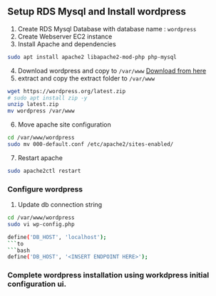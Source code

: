 ## Setup RDS Mysql and Install wordpress

1. Create RDS Mysql Database with database name : ```wordpress```
2. Create Webserver EC2 instance
3. Install Apache and dependencies
```bash
sudo apt install apache2 libapache2-mod-php php-mysql
```
4. Download wordpress and copy to ```/var/www```
[Download from here](https://wordpress.org/download/)
5. extract and copy the extract folder to ```/var/www```
```bash
wget https://wordpress.org/latest.zip
# sudo apt install zip -y
unzip latest.zip
mv wordpress /var/www

```
6. Move apache site configuration
```bash
cd /var/www/wordpress
sudo mv 000-default.conf /etc/apache2/sites-enabled/
```

7. Restart apache
```bash
sudo apache2ctl restart
```

### Configure wordpress
1. Update db connection string
```bash
cd /var/www/wordpress
sudo vi wp-config.php
```

```bash
define('DB_HOST', 'localhost');
```to 
```bash
define('DB_HOST', '<INSERT ENDPOINT HERE>');
```
### Complete wordpress installation using workdpress initial configuration ui.

